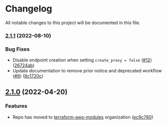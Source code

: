 # Changelog

All notable changes to this project will be documented in this file.

### [2.1.1](https://github.com/terraform-aws-modules/terraform-aws-rds-proxy/compare/v2.1.0...v2.1.1) (2022-08-10)


### Bug Fixes

* Disable endpoint creation when setting `create_proxy = false` ([#12](https://github.com/terraform-aws-modules/terraform-aws-rds-proxy/issues/12)) ([26724ab](https://github.com/terraform-aws-modules/terraform-aws-rds-proxy/commit/26724abef985c1669d223ff4e12e43cfd35c529a))
* Update documentation to remove prior notice and deprecated workflow ([#9](https://github.com/terraform-aws-modules/terraform-aws-rds-proxy/issues/9)) ([8c1720c](https://github.com/terraform-aws-modules/terraform-aws-rds-proxy/commit/8c1720cee3a1402a2114c46990061672befcd6b9))

## [2.1.0](https://github.com/clowdhaus/terraform-aws-rds-proxy/compare/v2.0.1...v2.1.0) (2022-04-20)


### Features

* Repo has moved to [terraform-aws-modules](https://github.com/terraform-aws-modules/terraform-aws-rds-proxy) organization ([ec9c760](https://github.com/clowdhaus/terraform-aws-rds-proxy/commit/ec9c76000eb6a2df12759fbfdd1a44c0207cd6b4))
